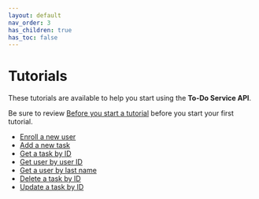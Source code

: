 ```yaml
---
layout: default
nav_order: 3
has_children: true
has_toc: false
---
```


# Tutorials

These tutorials are available to help you start using the **To-Do Service API**.

Be sure to review [Before you start a tutorial](before-you-start-a-tutorial.md)
before you start your first tutorial.

* [Enroll a new user](tutorials/enroll-a-new-user.md)
* [Add a new task](tutorials/add-a-new-task.md)
* [Get a task by ID](tutorials/get-task-by-id.md)
* [Get user by user ID](./tutorials/get-user-by-user-id.md)
* [Get a user by last name](tutorials/get-a-user-by-last-name.md)
* [Delete a task by ID](tutorials/delete-task-by-id.md)
* [Update a task by ID](./tutorials/patch-update-task.md)
